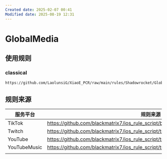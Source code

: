 ```yaml
---
Created date: 2025-02-07 00:41
Modified date: 2025-08-19 12:31
---
```

# GlobalMedia

## 使用规则

### classical

```
https://github.com/LaolunsiG/XiaoE_PCR/raw/main/rules/Shadowrocket/GlobalMedia/GlobalMedia_Classical.list
```

## 规则来源

| 服务平台         | 规则来源                                                                                     |
| ------------ | ---------------------------------------------------------------------------------------- |
| TikTok       | https://github.com/blackmatrix7/ios_rule_script/blob/master/rule/Loon/TikTok/TikTok.list |
| Twitch       | https://github.com/blackmatrix7/ios_rule_script/tree/master/rule/Loon/Twitch             |
| YouTube      | https://github.com/blackmatrix7/ios_rule_script/tree/master/rule/Loon/YouTube            |
| YouTubeMusic | https://github.com/blackmatrix7/ios_rule_script/tree/master/rule/Loon/YouTubeMusic       |
|              |                                                                                          |
